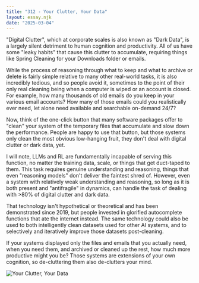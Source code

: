 ```yaml
---
title: "312 - Your Clutter, Your Data"
layout: essay.njk
date: "2025-03-04"
---
```


"Digital Clutter", which at corporate scales is also known as "Dark Data", is a largely silent detriment to human cognition and productivity. All of us have some "leaky habits" that cause this clutter to accumulate, requiring things like Spring Cleaning for your Downloads folder or emails.

While the process of reasoning through what to keep and what to archive or delete is fairly simple relative to many other real-world tasks, it is also incredibly tedious, and so people avoid it, sometimes to the point of their only real cleaning being when a computer is wiped or an account is closed. For example, how many thousands of old emails do you keep in your various email accounts? How many of those emails could you realistically ever need, let alone need available and searchable on-demand 24/7? 

Now, think of the one-click button that many software packages offer to "clean" your system of the temporary files that accumulate and slow down the performance. People are happy to use that button, but those systems only clean the most obvious low-hanging fruit, they don't deal with digital clutter or dark data, yet.

I will note, LLMs and RL are fundamentally incapable of serving this function, no matter the training data, scale, or things that get duct-taped to them. This task requires genuine understanding and reasoning, things that even "reasoning models" don't deliver the faintest shred of. However, even a system with relatively weak understanding and reasoning, so long as it is both present and "antifragile" in dynamics, can handle the task of dealing with >80% of digital clutter and dark data. 

That technology isn't hypothetical or theoretical and has been demonstrated since 2019, but people invested in glorified autocomplete functions that ate the internet instead. The same technology could also be used to both intelligently clean datasets used for other AI systems, and to selectively and iteratively improve those datasets post-cleaning.

If your systems displayed only the files and emails that you actually need, when you need them, and archived or cleaned up the rest, how much more productive might you be? Those systems are extensions of your own cognition, so de-cluttering them also de-clutters your mind.

![Your Clutter, Your Data](https://media.licdn.com/dms/image/v2/D5622AQFHp-I1ilDSZw/feedshare-shrink_800/B56ZVZwzd0GUAg-/0/1740967721456?e=1744243200&v=beta&t=5wMT2QRj4AZlX1AUEFtTCKztvi1Hq0iYJlLogomjnoc)